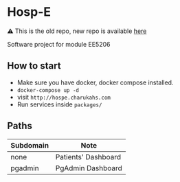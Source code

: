 # Hosp-E

⚠️ This is the old repo, new repo is available [here](https://github.com/chxru/hospe)

Software project for module EE5206

## How to start

- Make sure you have docker, docker compose installed.
- `docker-compose up -d`
- visit `http://hospe.charukahs.com`
- Run services inside `packages/`

## Paths

| Subdomain | Note                |
| --------- | ------------------- |
| none      | Patients' Dashboard |
| pgadmin   | PgAdmin Dashboard   |
